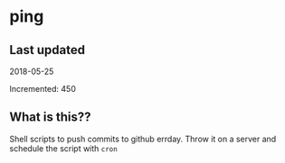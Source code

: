 # ping

## Last updated
2018-05-25

Incremented: 450

## What is this??
Shell scripts to push commits to github errday. Throw it on a server and schedule the script with `cron`
